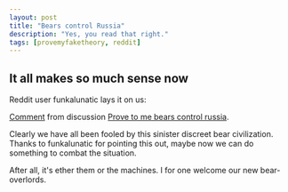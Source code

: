 ```yaml
---
layout: post
title: "Bears control Russia"
description: "Yes, you read that right."
tags: [provemyfaketheory, reddit]
---
```


## It all makes so much sense now

Reddit user funkalunatic lays it on us:

<div class="reddit-embed" data-embed-media="www.redditmedia.com" data-embed-parent="false" data-embed-live="false" data-embed-uuid="1ebbb3f5-f7ed-428c-8b1b-aa1a6e6af68a" data-embed-created="2017-10-11T15:16:02.583Z"><a href="https://www.reddit.com/r/ProveMyFakeTheory/comments/726ary/prove_to_me_bears_control_russia/dng5co1/">Comment</a> from discussion <a href="https://www.reddit.com/r/ProveMyFakeTheory/comments/726ary/prove_to_me_bears_control_russia/">Prove to me bears control russia</a>.</div><script async src="https://www.redditstatic.com/comment-embed.js"></script>

Clearly we have all been fooled by this sinister discreet bear civilization. Thanks to funkalunatic for pointing this out, maybe now we can do something to combat the situation.

After all, it's ether them or the machines. I for one welcome our new bear-overlords.
